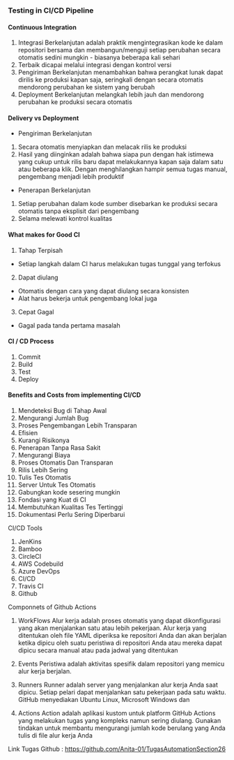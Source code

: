 ### Testing in CI/CD Pipeline

#### Continuous Integration

1. Integrasi Berkelanjutan adalah praktik mengintegrasikan kode ke dalam repositori bersama dan membangun/menguji setiap perubahan secara otomatis sedini mungkin - biasanya beberapa kali sehari
2. Terbaik dicapai melalui integrasi dengan kontrol versi
3. Pengiriman Berkelanjutan menambahkan bahwa perangkat lunak dapat dirilis ke produksi kapan saja, seringkali dengan secara otomatis mendorong perubahan ke sistem yang berubah
4. Deployment Berkelanjutan melangkah lebih jauh dan mendorong perubahan ke produksi secara otomatis

#### Delivery vs Deployment

- Pengiriman Berkelanjutan

1. Secara otomatis menyiapkan dan melacak rilis ke produksi
2. Hasil yang diinginkan adalah bahwa siapa pun dengan hak istimewa yang cukup untuk rilis baru dapat melakukannya kapan saja dalam satu atau beberapa klik. Dengan menghilangkan hampir semua tugas manual, pengembang menjadi lebih produktif

- Penerapan Berkelanjutan

1. Setiap perubahan dalam kode sumber disebarkan ke produksi secara otomatis tanpa eksplisit dari pengembang
2. Selama melewati kontrol kualitas

#### What makes for Good CI

1. Tahap Terpisah

- Setiap langkah dalam CI harus melakukan tugas tunggal yang terfokus

2. Dapat diulang

- Otomatis dengan cara yang dapat diulang secara konsisten
- Alat harus bekerja untuk pengembang lokal juga

3. Cepat Gagal

- Gagal pada tanda pertama masalah

#### CI / CD Process

1. Commit
2. Build
3. Test
4. Deploy

#### Benefits and Costs from implementing CI/CD

1. Mendeteksi Bug di Tahap Awal
2. Mengurangi Jumlah Bug
3. Proses Pengembangan Lebih Transparan
4. Efisien
5. Kurangi Risikonya
6. Penerapan Tanpa Rasa Sakit
7. Mengurangi Biaya
8. Proses Otomatis Dan Transparan
9. Rilis Lebih Sering
10. Tulis Tes Otomatis
11. Server Untuk Tes Otomatis
12. Gabungkan kode sesering mungkin
13. Fondasi yang Kuat di CI
14. Membutuhkan Kualitas Tes Tertinggi
15. Dokumentasi Perlu Sering Diperbarui

CI/CD Tools

1. JenKins
2. Bamboo
3. CircleCI
4. AWS Codebuild
5. Azure DevOps
6. CI/CD
7. Travis CI
8. Github

Componnets of Github Actions

1. WorkFlows
   Alur kerja adalah proses otomatis yang dapat dikonfigurasi yang akan menjalankan satu atau lebih pekerjaan. Alur kerja yang ditentukan oleh file YAML diperiksa ke repositori Anda dan akan berjalan ketika dipicu oleh suatu peristiwa di repositori Anda atau mereka dapat dipicu secara manual atau pada jadwal yang ditentukan

2. Events
   Peristiwa adalah aktivitas spesifik dalam repositori yang memicu alur kerja berjalan.

3. Runners
   Runner adalah server yang menjalankan alur kerja Anda saat dipicu. Setiap pelari dapat menjalankan satu pekerjaan pada satu waktu. GitHub menyediakan Ubuntu Linux, Microsoft Windows dan

4. Actions
   Action adalah aplikasi kustom untuk platform GitHub Actions yang melakukan tugas yang kompleks namun sering diulang. Gunakan tindakan untuk membantu mengurangi jumlah kode berulang yang Anda tulis di file alur kerja Anda

Link Tugas Github : https://github.com/Anita-01/TugasAutomationSection26
